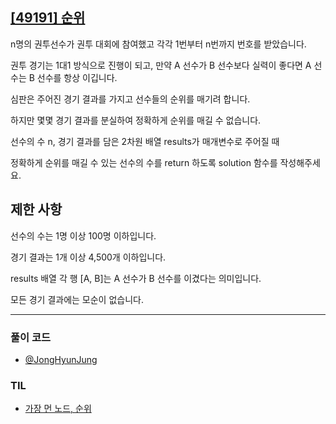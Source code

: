 ## [[49191] 순위](https://school.programmers.co.kr/learn/courses/30/lessons/49191)

n명의 권투선수가 권투 대회에 참여했고 각각 1번부터 n번까지 번호를 받았습니다. 

권투 경기는 1대1 방식으로 진행이 되고, 만약 A 선수가 B 선수보다 실력이 좋다면 A 선수는 B 선수를 항상 이깁니다. 

심판은 주어진 경기 결과를 가지고 선수들의 순위를 매기려 합니다. 

하지만 몇몇 경기 결과를 분실하여 정확하게 순위를 매길 수 없습니다.

선수의 수 n, 경기 결과를 담은 2차원 배열 results가 매개변수로 주어질 때 

정확하게 순위를 매길 수 있는 선수의 수를 return 하도록 solution 함수를 작성해주세요.

## 제한 사항

선수의 수는 1명 이상 100명 이하입니다.

경기 결과는 1개 이상 4,500개 이하입니다.

results 배열 각 행 [A, B]는 A 선수가 B 선수를 이겼다는 의미입니다.

모든 경기 결과에는 모순이 없습니다.

***

### 풀이 코드

- [@JongHyunJung](https://github.com/viaunixue/algorithm-study/blob/main/programmers/level-3/49191/jjh.py)

### TIL

* [가장 먼 노드, 순위](https://almond0115.tistory.com/entry/programmers-가장-먼-노드-방의-개수)